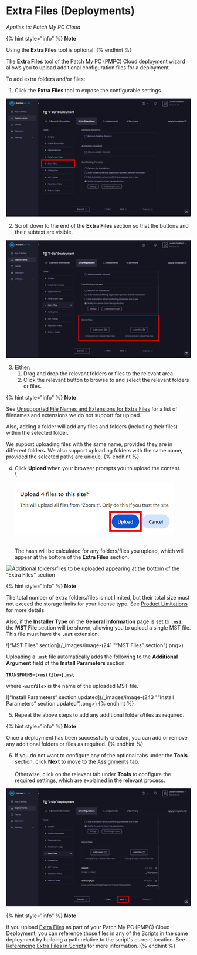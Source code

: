 # Extra Files (Deployments)

_Applies to: Patch My PC Cloud_

{% hint style="info" %}
**Note**

Using the **Extra Files** tool is optional.
{% endhint %}

The **Extra Files** tool of the Patch My PC (PMPC) Cloud deployment wizard allows you to upload additional configuration files for a deployment.

To add extra folders and/or files:

1. Click the **Extra Files** tool to expose the configurable settings.

![Clicking the &#x22;Extra Files&#x22; tool](/_images/image-(82).png "Clicking the &#x22;Extra Files&#x22; tool")

2. Scroll down to the end of the **Extra Files** section so that the buttons and their subtext are visible.

![Scrolling down to the end of the &#x22;Extra Files&#x22; section so that the buttons and their subtext are visible](/_images/image-(83).png "Scrolling down to the end of the &#x22;Extra Files&#x22; section so that the buttons and their subtext are visible")

3. Either:
   1. Drag and drop the relevant folders or files to the relevant area.
   2. Click the relevant button to browse to and select the relevant folders or files.

{% hint style="info" %}
**Note**

See [Unsupported File Names and Extensions for Extra Files](../../../cloud-reference/unsupported-file-names-and-extensions-in-cloud.md) for a list of filenames and extensions we do not support for upload.

Also, adding a folder will add any files and folders (including their files) within the selected folder.

We support uploading files with the same name, provided they are in different folders. We also support uploading folders with the same name, provided the selected paths are unique.
{% endhint %}

4.  Click **Upload** when your browser prompts you to upload the content.\
    \


    ![Clicking &#x22;Upload&#x22; when prompted to upload the content](/_images/image-(146).png "Clicking &#x22;Upload&#x22; when prompted to upload the content")

    \
    The hash will be calculated for any folders/files you upload, which will appear at the bottom of the **Extra Files** section.

![Additional folders/files to be uploaded appearing at the bottom of the “Extra Files” section](/_images/files-to-be-uploaded-appearing-at-the-bottom-of-the-Extra-Files-section "Additional folders/files to be uploaded appearing at the bottom of the “Extra Files” section")

{% hint style="info" %}
**Note**

The total number of extra folders/files is not limited, but their total size must not exceed the storage limits for your license type. See [Product Limitations](../../../cloud-product-limits.md)  for more details.

Also, if the **Installer Type** on the **General Information** page is set to **`.msi`**, the **MST File** section will be shown, allowing you to upload a single MST file. This file must have the **`.mst`** extension.

![“MST Files” section](/_images/image-(241 "“MST Files” section").png>)

Uploading a **`.mst`** file automatically adds the following to the **Additional Argument** field of the **Install Parameters** section:

**`TRANSFORMS=[<`**_**`mstfile>`**_**`].mst`**

where **`<`**_**`mstfile>`**_ is the name of the uploaded MST file.

![“Install Parameters” section updated](/_images/image-(243 "“Install Parameters” section updated").png>)
{% endhint %}

5. Repeat the above steps to add any additional folders/files as required.

{% hint style="info" %}
**Note**

Once a deployment has been successfully created, you can add or remove any additional folders or files as required.
{% endhint %}

6. If you do not want to configure any of the optional tabs under the **Tools** section, click **Next** to move to the [Assignments](../cloud-assignments-deployment-tab.md) tab.\
   \
   Otherwise, click on the relevant tab under **Tools** to configure the required settings, which are explained in the relevant process.

![Clicking &#x22;Next&#x22; to move to the &#x22;Assignments&#x22; page](/_images/image-(85).png "Clicking &#x22;Next&#x22; to move to the &#x22;Assignments&#x22; page")

{% hint style="info" %}
**Note**

If you upload [Extra Files](extra-files-deployments.md) as part of your Patch My PC (PMPC) Cloud Deployment, you can reference those files in any of the [Scripts](cloud-scripts-deployment-tool/) in the same deployment by building a path relative to the script's current location. See [Referencing Extra Files in Scripts](../../cloud-deployments-reference/referencing-extra-files-in-scripts.md) for more information.
{% endhint %}
